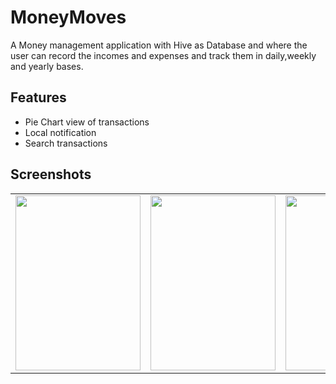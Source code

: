 
# MoneyMoves

A Money management application with Hive as Database and where the user can record the incomes and expenses and track them in daily,weekly and yearly bases.


## Features

- Pie Chart view of transactions
- Local notification
- Search transactions



## Screenshots

<table>
  <tr>
    <td valign="top"><img src="https://user-images.githubusercontent.com/106578107/210561303-3eb876df-475a-4975-99b0-f489bbad8c0f.jpg" width="200" height="280"></td>
    <td valign="top"><img src="https://user-images.githubusercontent.com/106578107/210561290-5c206e6b-80f4-48cc-b052-f3a8b96e3ed1.jpg" width="200" height="280"></td>
    <td valign="top"><img src="https://user-images.githubusercontent.com/106578107/210561293-98cfee11-04dc-4e6f-9b32-328fc4a194bd.jpg" width="200" height="280"></td>
    <td valign="top"><img src="https://user-images.githubusercontent.com/106578107/210561298-e1119e85-969a-4cbc-8a5e-b803d36ec039.jpg" width="200" height="280"></td>
    <td valign="top"><img src="https://user-images.githubusercontent.com/106578107/210561308-df562b60-cf0e-4aa5-9b73-d1e3735af9e0.jpg" width="200" height="280"></td>
    <td valign="top"><img src="https://user-images.githubusercontent.com/106578107/210561314-fb9c5d99-797c-486b-8662-c0c9c9806a72.jpg" width="200" height="280"></td>
  </tr>
</table>